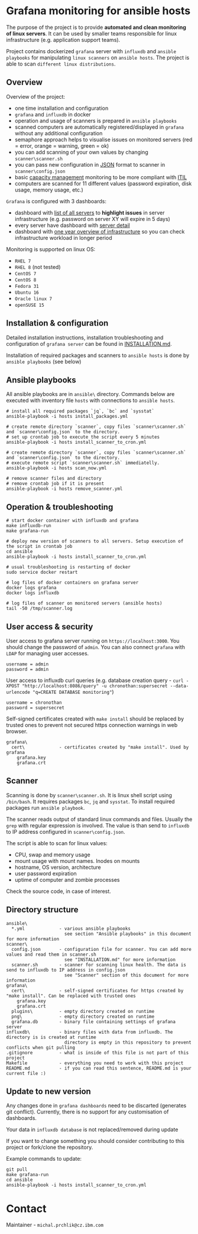 # Grafana monitoring for ansible hosts

The purpose of the project is to provide **automated and clean monitoring of linux servers**. It can be used by smaller teams responsible for linux infrastructure (e.g. application support teams). 

Project contains dockerized `grafana` server with `influxdb` and `ansible playbooks` for manipulating `linux scanners` on `ansible hosts`. The project is able to scan `different linux distributions`.

## Overview

Overview of the project:
- one time installation and configuration
- `grafana` and `influxdb` in docker
- operation and usage of scanners is prepared in `ansible playbooks`
- scanned computers are automatically registered/displayed in `grafana` without any additional configuration
- semaphore approach helps to visualise issues on monitored servers (red = error, orange = warning, green = ok)
- you can add scanning of your own values by changing `scanner\scanner.sh`
- you can pass new configuration in [JSON](https://www.json.org/) format to scanner in `scanner\config.json`
- basic [capacity management](https://en.wikipedia.org/wiki/Capacity_management) monitoring to be more compliant with [ITIL](https://en.wikipedia.org/wiki/ITIL)   
- computers are scanned for 11 different values (password expiration, disk usage, memory usage, etc.) 

`Grafana` is configured with 3 dashboards:
- dashboard with [list of all servers](images/server_overview.png) to **highlight issues** in server infrastructure (e.g. password on server XY will expire in 5 days)
- every server have dashboard with [server detail](images/server_detail.png)
- dashboard with [one year overview of infrastructure](images/server_big_picture.png) so you can check infrastructure workload in longer period

Monitoring is supported on linux OS:
- `RHEL 7`
- `RHEL 8` (not tested)
- `CentOS 7`
- `CentOS 8`
- `Fedora 31`
- `Ubuntu 16`
- `Oracle linux 7`
- `openSUSE 15`

## Installation & configuration

Detailed installation instructions, installation troubleshooting and configuration of `grafana server` can be found in [INSTALLATION.md](INSTALLATION.md).  

Installation of required packages and scanners to `ansible hosts` is done by `ansible playbooks` (see below)

## Ansible playbooks

All ansible playbooks are in `ansible\` directory. Commands below are executed with inventory file `hosts` with connections to `ansible hosts`.

```
# install all required packages `jq`, `bc` and `sysstat`
ansible-playbook -i hosts install_packages.yml

# create remote directory `scanner`, copy files `scanner\scanner.sh` and `scanner\config.json` to the directory. 
# set up crontab job to execute the script every 5 minutes
ansible-playbook -i hosts install_scanner_to_cron.yml

# create remote directory `scanner`, copy files `scanner\scanner.sh` and `scanner\config.json` to the directory.
# execute remote script `scanner\scanner.sh` immediatelly. 
ansible-playbook -i hosts scan_now.yml

# remove scanner files and directory
# remove crontab job if it is present
ansible-playbook -i hosts remove_scanner.yml
```

## Operation & troubleshooting

```
# start docker container with influxdb and grafana
make influxdb-run
make grafana-run

# deploy new version of scanners to all servers. Setup execution of the script in crontab job
cd ansible
ansible-playbook -i hosts install_scanner_to_cron.yml

# usual troubleshooting is restarting of docker
sudo service docker restart

# log files of docker containers on grafana server
docker logs grafana
docker logs influxdb

# log files of scanner on monitored servers (ansible hosts)
tail -50 /tmp/scanner.log
```


## User access & security

User access to grafana server running on `https://localhost:3000`. You should change the password of `admin`. You can also connect `grafana` with `LDAP` for managing user accesses.

```
username = admin
password = admin
```

User access to influxdb curl queries (e.g. database creation query - `curl -XPOST "http://localhost:8086/query" -u chronothan:supersecret --data-urlencode "q=CREATE DATABASE monitoring"`)

```
username = chronothan
password = supersecret
```

Self-signed certificates created with `make install` should be replaced by trusted ones to prevent not secured https connection warnings in web browser. 

```
grafana\
  cert\             - certificates created by "make install". Used by grafana 
    grafana.key
    grafana.crt 
```

## Scanner

Scanning is done by `scanner\scanner.sh`. It is linux shell script using `/bin/bash`. It requires packages `bc`, `jq` and `sysstat`. To install required packages run `ansible playbook`.  

The scanner reads output of standard linux commands and files. Usually the `grep` with regular expression is involved. The value is than send to `influxdb` to IP address configured in `scanner\config.json`.

The script is able to scan for linux values:  
- CPU, swap and memory usage
- mount usage with mount names. Inodes on mounts 
- hostname, OS version, architecture
- user password expiration
- uptime of computer and zombie processes

Check the source code, in case of interest.

## Directory structure

```
ansible\
  *.yml             - various ansible playbooks
                      see section "Ansible playbooks" in this document for more information 
scanner\
  config.json       - configuration file for scanner. You can add more values and read them in scanner.sh
                      see "INSTALLATION.md" for more information
  scanner.sh        - scanner for scanning linux health. The data is send to influxdb to IP address in config.json
                      see "Scanner" section of this document for more information
grafana\
  cert\             - self-signed certificates for https created by "make install". Can be replaced with trusted ones  
    grafana.key
    grafana.crt
  plugins\          - empty directory created on runtime
  png\              - empty directory created on runtime
  grafana.db        - binary file containing settings of grafana server
influxdb\           - binary files with data from influxdb. The directory is is created at runtime
                      directory is empty in this repository to prevent conflicts when git pulling
.gitignore          - what is inside of this file is not part of this project
Makefile            - everything you need to work with this project
README.md           - if you can read this sentence, README.md is your current file :) 
```

## Update to new version

Any changes done in `grafana dashboards` need to be discarted (generates git conflict). Currently, there is no support for any customisation of dashboards.

Your data in `influxdb database` is not replaced/removed during update

If you want to change something you should consider contributing to this project or fork/clone the repository. 

Example commands to update:

```
git pull
make grafana-run
cd ansible
ansible-playbook -i hosts install_scanner_to_cron.yml
```

# Contact

Maintainer - `michal.prchlik@cz.ibm.com`
